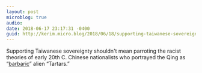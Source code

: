 ```yaml
---
layout: post
microblog: true
audio: 
date: 2018-06-17 23:17:31 -0400
guid: http://kerim.micro.blog/2018/06/18/supporting-taiwanese-sovereignty.html
---
```

Supporting Taiwanese sovereignty shouldn't mean parroting the racist theories of early 20th C. Chinese nationalists who portrayed the Qing as “[barbaric](https://roomfordebate.blogs.nytimes.com/2009/12/13/chinas-changing-views-on-race/)” alien “Tartars.”
